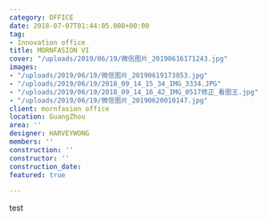 ```yaml
---
category: OFFICE
date: 2018-07-07T01:44:05.000+00:00
tag:
- Innovation office
title: MORNFASION VI
cover: "/uploads/2019/06/19/微信图片_20190616171243.jpg"
images:
- "/uploads/2019/06/19/微信图片_20190619173853.jpg"
- "/uploads/2019/06/19/2018_09_14_15_34_IMG_3334.JPG"
- "/uploads/2019/06/19/2018_09_14_16_42_IMG_0517修正_看图王.jpg"
- "/uploads/2019/06/19/微信图片_20190620010147.jpg"
client: mornfasion office
location: GuangZhou
area: ''
designer: HARVEYWONG
members: ''
construction: ''
constructor: ''
construction_date: 
featured: true

---
```

test